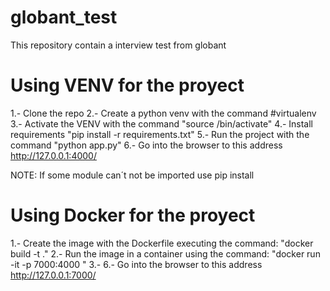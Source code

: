 # globant_test
This repository contain a interview test from globant

# Using VENV for the proyect
1.- Clone the repo
2.- Create a python venv with the command #virtualenv <NAME>
3.- Activate the VENV with the command "source <NAME>/bin/activate"
4.- Install requirements "pip install -r requirements.txt"
5.- Run the project with the command "python app.py"
6.- Go into the browser to this address http://127.0.0.1:4000/

NOTE:  If some module can´t not be imported use pip install <NAME MODULE>
  


# Using Docker for the proyect
  
1.- Create the image with the Dockerfile executing the command: "docker build -t <NAME IMAGE> ."
2.- Run the image in a container using the command: "docker run -it -p 7000:4000 <NAME IMAGE>"
3.- 6.- Go into the browser to this address http://127.0.0.1:7000/
